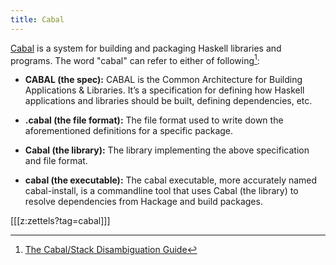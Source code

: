 ```yaml
---
title: Cabal
---
```


[Cabal](https://www.haskell.org/cabal/) is a system for building and packaging Haskell libraries and programs. The word "cabal" can refer to either of following[^ref]:

* **CABAL (the spec):** CABAL is the Common Architecture for Building Applications & Libraries. It’s a specification for defining how Haskell applications and libraries should be built, defining dependencies, etc.

* **.cabal (the file format):** The file format used to write down the aforementioned definitions for a specific package.

* **Cabal (the library):** The library implementing the above specification and file format.

* **cabal (the executable):** The cabal executable, more accurately named cabal-install, is a commandline tool that uses Cabal (the library) to resolve dependencies from Hackage and build packages.

[[[z:zettels?tag=cabal]]]


[^ref]: [The Cabal/Stack Disambiguation Guide](https://gist.github.com/merijn/8152d561fb8b011f9313c48d876ceb07)
